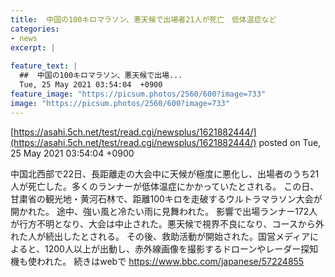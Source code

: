 ```yaml
---
title:  中国の100キロマラソン、悪天候で出場者21人が死亡　低体温症など  
categories:
- news
excerpt: |
  
feature_text: |
  ##  中国の100キロマラソン、悪天候で出場...
  Tue, 25 May 2021 03:54:04  +0900
feature_image: "https://picsum.photos/2560/600?image=733"
image: "https://picsum.photos/2560/600?image=733"
---
```


[https://asahi.5ch.net/test/read.cgi/newsplus/1621882444/](https://asahi.5ch.net/test/read.cgi/newsplus/1621882444/)
posted on Tue, 25 May 2021 03:54:04  +0900

<!--more-->

中国北西部で22日、長距離走の大会中に天候が極度に悪化し、出場者のうち21人が死亡した。多くのランナーが低体温症にかかっていたとされる。 この日、甘粛省の観光地・黄河石林で、距離100キロを走破するウルトラマラソン大会が開かれた。 途中、強い風と冷たい雨に見舞われた。 影響で出場ランナー172人が行方不明となり、大会は中止された。悪天候で視界不良になり、コースから外れた人が続出したとされる。 その後、救助活動が開始された。国営メディアによると、1200人以上が出動し、赤外線画像を撮影するドローンやレーダー探知機も使われた。 続きはwebで https://www.bbc.com/japanese/57224855
